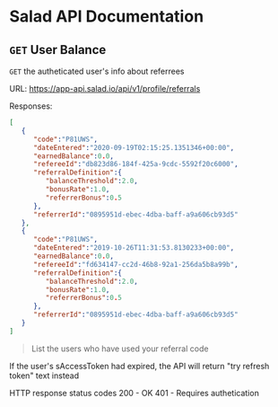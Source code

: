 # Salad API Documentation

## `GET` User Balance
`GET` the autheticated user's info about referrees

URL: https://app-api.salad.io/api/v1/profile/referrals

Responses:
```json
[
   {
      "code":"P81UWS",
      "dateEntered":"2020-09-19T02:15:25.1351346+00:00",
      "earnedBalance":0.0,
      "refereeId":"db823d86-184f-425a-9cdc-5592f20c6000",
      "referralDefinition":{
         "balanceThreshold":2.0,
         "bonusRate":1.0,
         "referrerBonus":0.5
      },
      "referrerId":"0895951d-ebec-4dba-baff-a9a606cb93d5"
   },
   {
      "code":"P81UWS",
      "dateEntered":"2019-10-26T11:31:53.8130233+00:00",
      "earnedBalance":0.0,
      "refereeId":"fd634147-cc2d-46b8-92a1-256da5b8a99b",
      "referralDefinition":{
         "balanceThreshold":2.0,
         "bonusRate":1.0,
         "referrerBonus":0.5
      },
      "referrerId":"0895951d-ebec-4dba-baff-a9a606cb93d5"
   }
]
```

> List the users who have used your referral code

If the user's sAccessToken had expired, the API will return "try refresh token" text instead

HTTP response status codes
200	- OK
401 - Requires authetication